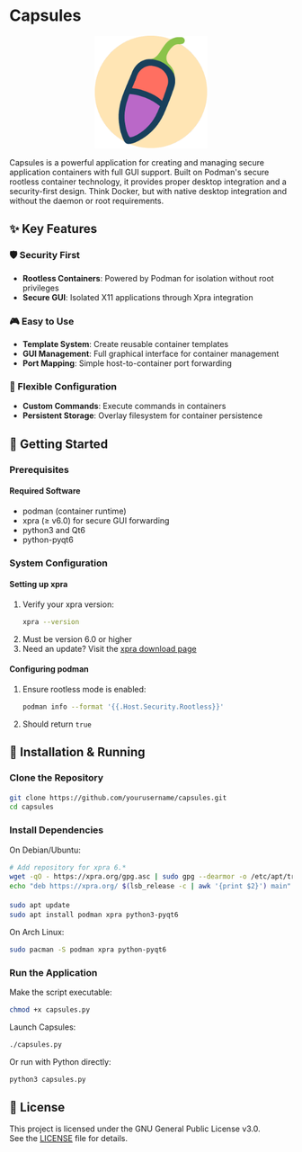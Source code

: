 # Capsules

<p align="center">
  <img src="./res/icon_background.png" alt="Capsules Logo" width="200"/>
</p>

Capsules is a powerful application for creating and managing secure application containers with full GUI support. Built on Podman's secure rootless container technology, it provides proper desktop integration and a security-first design. Think Docker, but with native desktop integration and without the daemon or root requirements.

## ✨ Key Features

### 🛡️ Security First
- **Rootless Containers**: Powered by Podman for isolation without root privileges
- **Secure GUI**: Isolated X11 applications through Xpra integration

### 🎮 Easy to Use
- **Template System**: Create reusable container templates
- **GUI Management**: Full graphical interface for container management
- **Port Mapping**: Simple host-to-container port forwarding

### 🔧 Flexible Configuration
- **Custom Commands**: Execute commands in containers
- **Persistent Storage**: Overlay filesystem for container persistence

## 🚀 Getting Started

### Prerequisites

#### Required Software
- podman (container runtime)
- xpra (≥ v6.0) for secure GUI forwarding
- python3 and Qt6
- python-pyqt6

### System Configuration

#### Setting up xpra
1. Verify your xpra version:
   ```bash
   xpra --version
   ```
2. Must be version 6.0 or higher
3. Need an update? Visit the [xpra download page](https://github.com/Xpra-org/xpra/wiki/Download)

#### Configuring podman
1. Ensure rootless mode is enabled:
   ```bash
   podman info --format '{{.Host.Security.Rootless}}'
   ```
2. Should return `true`

## 🚀 Installation & Running


### Clone the Repository
```bash
git clone https://github.com/yourusername/capsules.git
cd capsules
```

### Install Dependencies
On Debian/Ubuntu:
```bash
# Add repository for xpra 6.*
wget -qO - https://xpra.org/gpg.asc | sudo gpg --dearmor -o /etc/apt/trusted.gpg.d/xpra-archive.gpg
echo "deb https://xpra.org/ $(lsb_release -c | awk '{print $2}') main" | sudo tee /etc/apt/sources.list.d/xpra-$(lsb_release -c | awk '{print $2}').list

sudo apt update
sudo apt install podman xpra python3-pyqt6
```

On Arch Linux:
```bash
sudo pacman -S podman xpra python-pyqt6
```

### Run the Application
Make the script executable:
```bash
chmod +x capsules.py
```

Launch Capsules:
```bash
./capsules.py
```

Or run with Python directly:
```bash
python3 capsules.py
```

## 📜 License

This project is licensed under the GNU General Public License v3.0.  
See the [LICENSE](./LICENSE) file for details.